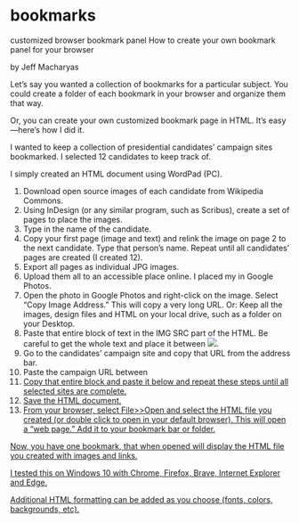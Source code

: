 # bookmarks
customized browser bookmark panel
How to create your own bookmark panel for your browser

by Jeff Macharyas

Let’s say you wanted a collection of bookmarks for a particular subject. You could create a folder of each bookmark in your browser and organize them that way.

Or, you can create your own customized bookmark page in HTML. It’s easy—here’s how I did it.

I wanted to keep a collection of presidential candidates’ campaign sites bookmarked. I selected 12 candidates to keep track of.

I simply created an HTML document using WordPad (PC).

1. Download open source images of each candidate from Wikipedia Commons.
2. Using InDesign (or any similar program, such as Scribus), create a set of pages to place the images.
3. Type in the name of the candidate.
4. Copy your first page (image and text) and relink the image on page 2 to the next candidate. Type that person’s name. Repeat until all candidates’ pages are created (I created 12).
5. Export all pages as individual JPG images.
6. Upload them all to an accessible place online. I placed my in Google Photos.
7. Open the photo in Google Photos and right-click on the image. Select “Copy Image Address.” This will copy a very long URL.
Or: Keep all the images, design files and HTML on your local drive, such as a folder on your Desktop.
8. Paste that entire block of text in the IMG SRC part of the HTML. Be careful to get the whole text and place it between <img src = "….."></a>.
9. Go to the candidates’ campaign site and copy that URL from the address bar.
10. Paste the campaign URL between <a href = "...">
11. Copy that entire block and paste it below and repeat these steps until all selected sites are complete.
12. Save the HTML document.
13. From your browser, select File>>Open and select the HTML file you created (or double click to open in your default browser). This will open a “web page.” Add it to your bookmark bar or folder.

Now, you have one bookmark, that when opened will display the HTML file you created with images and links.

I tested this on Windows 10 with Chrome, Firefox, Brave, Internet Explorer and Edge.

Additional HTML formatting can be added as you choose (fonts, colors, backgrounds, etc).

